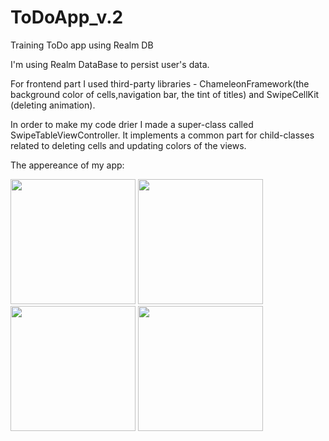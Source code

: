 # ToDoApp_v.2
Training ToDo app using Realm DB

I'm using Realm DataBase to persist user's data. 

For frontend part I used third-party libraries - ChameleonFramework(the background color of cells,navigation bar, the tint of titles) and SwipeCellKit (deleting animation).

In order to make my code drier I made a super-class called SwipeTableViewController. It implements a common part for child-classes related to deleting cells and updating colors of the views.

The appereance of my app:

<img src="https://user-images.githubusercontent.com/53599412/125276565-0acfa500-e319-11eb-815d-023afb70f5a7.png" width="200" />
<img src="https://user-images.githubusercontent.com/53599412/125277373-03f56200-e31a-11eb-9aac-1ab8cd6bd691.png" width="200" />
<img src="https://user-images.githubusercontent.com/53599412/125276592-1327e000-e319-11eb-91d7-b30a0b7dffc7.png" width="200" />
<img src="https://user-images.githubusercontent.com/53599412/125277629-59ca0a00-e31a-11eb-877a-7230a8a8dea5.png" width="200" />

